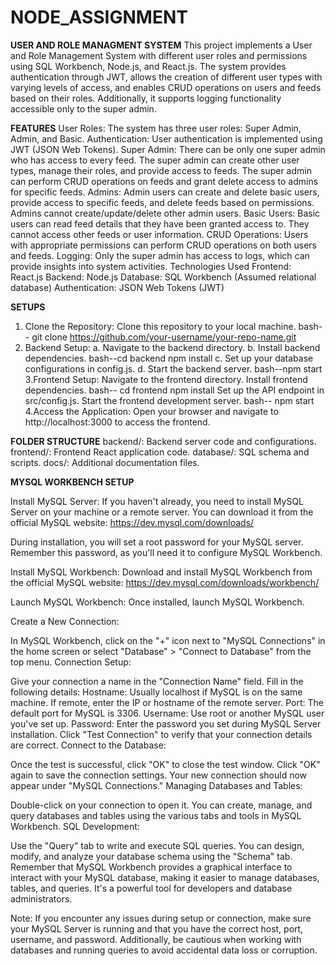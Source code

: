 # NODE_ASSIGNMENT
**USER AND ROLE MANAGMENT SYSTEM**
This project implements a User and Role Management System with different user roles and permissions using SQL Workbench, Node.js, and React.js. The system provides authentication through JWT, allows the creation of different user types with varying levels of access, and enables CRUD operations on users and feeds based on their roles. Additionally, it supports logging functionality accessible only to the super admin.

**FEATURES**
User Roles: The system has three user roles: Super Admin, Admin, and Basic.
Authentication: User authentication is implemented using JWT (JSON Web Tokens).
Super Admin: There can be only one super admin who has access to every feed. The super admin can create other user types, manage their roles, and provide access to feeds. The super admin can perform CRUD operations on feeds and grant delete access to admins for specific feeds.
Admins: Admin users can create and delete basic users, provide access to specific feeds, and delete feeds based on permissions. Admins cannot create/update/delete other admin users.
Basic Users: Basic users can read feed details that they have been granted access to. They cannot access other feeds or user information.
CRUD Operations: Users with appropriate permissions can perform CRUD operations on both users and feeds.
Logging: Only the super admin has access to logs, which can provide insights into system activities.
Technologies Used
Frontend: React.js
Backend: Node.js
Database: SQL Workbench (Assumed relational database)
Authentication: JSON Web Tokens (JWT)

**SETUPS**
1. Clone the Repository: Clone this repository to your local machine.
  bash--
  git clone https://github.com/your-username/your-repo-name.git
2. Backend Setup:
     a. Navigate to the backend directory.
     b. Install backend dependencies.
        bash--cd backend
        npm install
     c. Set up your database configurations in config.js.
     d. Start the backend server.
         bash--npm start
3.Frontend Setup:
    Navigate to the frontend directory.
    Install frontend dependencies.
   bash-- cd frontend
          npm install
   Set up the API endpoint in src/config.js.
   Start the frontend development server.
   bash-- npm start
4.Access the Application:
 Open your browser and navigate to http://localhost:3000 to access the frontend.


**FOLDER STRUCTURE**
backend/: Backend server code and configurations.
frontend/: Frontend React application code.
database/: SQL schema and scripts.
docs/: Additional documentation files.

**MYSQL WORKBENCH SETUP**

Install MySQL Server:
If you haven't already, you need to install MySQL Server on your machine or a remote server. You can download it from the official MySQL website: https://dev.mysql.com/downloads/

During installation, you will set a root password for your MySQL server. Remember this password, as you'll need it to configure MySQL Workbench.

Install MySQL Workbench:
Download and install MySQL Workbench from the official MySQL website: https://dev.mysql.com/downloads/workbench/

Launch MySQL Workbench:
Once installed, launch MySQL Workbench.

Create a New Connection:

In MySQL Workbench, click on the "+" icon next to "MySQL Connections" in the home screen or select "Database" > "Connect to Database" from the top menu.
Connection Setup:

Give your connection a name in the "Connection Name" field.
Fill in the following details:
Hostname: Usually localhost if MySQL is on the same machine. If remote, enter the IP or hostname of the remote server.
Port: The default port for MySQL is 3306.
Username: Use root or another MySQL user you've set up.
Password: Enter the password you set during MySQL Server installation.
Click "Test Connection" to verify that your connection details are correct.
Connect to the Database:

Once the test is successful, click "OK" to close the test window.
Click "OK" again to save the connection settings.
Your new connection should now appear under "MySQL Connections."
Managing Databases and Tables:

Double-click on your connection to open it.
You can create, manage, and query databases and tables using the various tabs and tools in MySQL Workbench.
SQL Development:

Use the "Query" tab to write and execute SQL queries.
You can design, modify, and analyze your database schema using the "Schema" tab.
Remember that MySQL Workbench provides a graphical interface to interact with your MySQL database, making it easier to manage databases, tables, and queries. It's a powerful tool for developers and database administrators.

Note: If you encounter any issues during setup or connection, make sure your MySQL Server is running and that you have the correct host, port, username, and password. Additionally, be cautious when working with databases and running queries to avoid accidental data loss or corruption.







   


